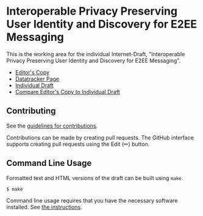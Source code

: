 # Interoperable Privacy Preserving User Identity and Discovery for E2EE Messaging

This is the working area for the individual Internet-Draft, "Interoperable Privacy Preserving User Identity and Discovery for E2EE Messaging".

* [Editor's Copy](https://femigolu.github.io/giles-interop-user-private-discovery/draft-giles-mimi-user-private-discovery.html)
* [Datatracker Page](https://datatracker.ietf.org/doc/draft-giles-mimi-user-private-discovery)
* [Individual Draft](https://datatracker.ietf.org/doc/html/draft-giles-mimi-user-private-discovery)
* [Compare Editor's Copy to Individual Draft](https://femigolu.github.io/giles-interop-user-private-discovery/#go.draft-giles-mimi-user-private-discovery.diff)


## Contributing

See the
[guidelines for contributions](https://github.com/femigolu/giles-interop-user-private-discovery/blob/main/CONTRIBUTING.md).

Contributions can be made by creating pull requests.
The GitHub interface supports creating pull requests using the Edit (✏) button.


## Command Line Usage

Formatted text and HTML versions of the draft can be built using `make`.

```sh
$ make
```

Command line usage requires that you have the necessary software installed.  See
[the instructions](https://github.com/martinthomson/i-d-template/blob/main/doc/SETUP.md).
